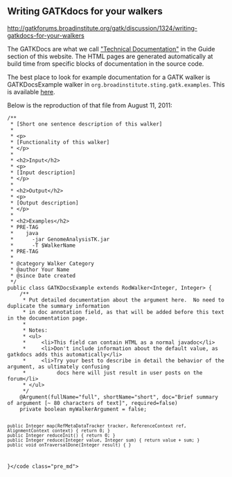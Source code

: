 ## Writing GATKdocs for your walkers

http://gatkforums.broadinstitute.org/gatk/discussion/1324/writing-gatkdocs-for-your-walkers

<p>The GATKDocs are what we call <a href="http://www.broadinstitute.org/gatk/gatkdocs/">&quot;Technical Documentation&quot;</a> in the Guide section of this website. The HTML pages are generated automatically at build time from specific blocks of documentation in the source code. </p>
<p>The best place to look for example documentation for a GATK walker is GATKDocsExample walker in <code>org.broadinstitute.sting.gatk.examples</code>.  This is available <a href="https://github.com/broadgsa/gatk/blob/master/public/java/src/org/broadinstitute/sting/gatk/examples/GATKDocsExample.java">here</a>.  </p>
<p>Below is the reproduction of that file from August 11, 2011:</p>
<pre><code class="pre_md">/**
 * [Short one sentence description of this walker]
 *
 * &lt;p&gt;
 * [Functionality of this walker]
 * &lt;/p&gt;
 *
 * &lt;h2&gt;Input&lt;/h2&gt;
 * &lt;p&gt;
 * [Input description]
 * &lt;/p&gt;
 *
 * &lt;h2&gt;Output&lt;/h2&gt;
 * &lt;p&gt;
 * [Output description]
 * &lt;/p&gt;
 *
 * &lt;h2&gt;Examples&lt;/h2&gt;
 * PRE-TAG
 *    java
 *      -jar GenomeAnalysisTK.jar
 *      -T $WalkerName
 * PRE-TAG
 *
 * @category Walker Category
 * @author Your Name
 * @since Date created
 */
public class GATKDocsExample extends RodWalker&lt;Integer, Integer&gt; {
    /**
     * Put detailed documentation about the argument here.  No need to duplicate the summary information
     * in doc annotation field, as that will be added before this text in the documentation page.
     *
     * Notes:
     * &lt;ul&gt;
     *     &lt;li&gt;This field can contain HTML as a normal javadoc&lt;/li&gt;
     *     &lt;li&gt;Don't include information about the default value, as gatkdocs adds this automatically&lt;/li&gt;
     *     &lt;li&gt;Try your best to describe in detail the behavior of the argument, as ultimately confusing
     *          docs here will just result in user posts on the forum&lt;/li&gt;
     * &lt;/ul&gt;
     */
    @Argument(fullName="full", shortName="short", doc="Brief summary of argument [~ 80 characters of text]", required=false)
    private boolean myWalkerArgument = false;

    public Integer map(RefMetaDataTracker tracker, ReferenceContext ref, AlignmentContext context) { return 0; }
    public Integer reduceInit() { return 0; }
    public Integer reduce(Integer value, Integer sum) { return value + sum; }
    public void onTraversalDone(Integer result) { }
}</code class="pre_md"></pre>
